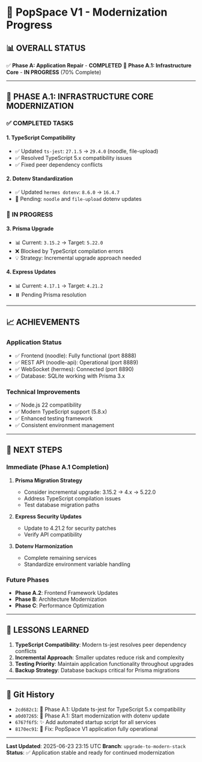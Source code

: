 # 🚀 PopSpace V1 - Modernization Progress

## 📊 **OVERALL STATUS**

✅ **Phase A: Application Repair** - **COMPLETED**
🔄 **Phase A.1: Infrastructure Core** - **IN PROGRESS** (70% Complete)

---

## 🎯 **PHASE A.1: INFRASTRUCTURE CORE MODERNIZATION**

### ✅ **COMPLETED TASKS**

#### 1. **TypeScript Compatibility** 
- ✅ Updated `ts-jest`: `27.1.5` → `29.4.0` (noodle, file-upload)
- ✅ Resolved TypeScript 5.x compatibility issues
- ✅ Fixed peer dependency conflicts

#### 2. **Dotenv Standardization**
- ✅ Updated `hermes dotenv`: `8.6.0` → `16.4.7`
- 🔄 Pending: `noodle` and `file-upload` dotenv updates

### 🔄 **IN PROGRESS**

#### 3. **Prisma Upgrade**
- 📊 Current: `3.15.2` → Target: `5.22.0`
- ❌ Blocked by TypeScript compilation errors
- 💡 Strategy: Incremental upgrade approach needed

#### 4. **Express Updates**
- 📊 Current: `4.17.1` → Target: `4.21.2`
- ⏸️ Pending Prisma resolution

---

## 📈 **ACHIEVEMENTS**

### **Application Status**
- ✅ Frontend (noodle): Fully functional (port 8888)
- ✅ REST API (noodle-api): Operational (port 8889)  
- ✅ WebSocket (hermes): Connected (port 8890)
- ✅ Database: SQLite working with Prisma 3.x

### **Technical Improvements**
- ✅ Node.js 22 compatibility
- ✅ Modern TypeScript support (5.8.x)
- ✅ Enhanced testing framework
- ✅ Consistent environment management

---

## 🎯 **NEXT STEPS**

### **Immediate (Phase A.1 Completion)**
1. **Prisma Migration Strategy**
   - Consider incremental upgrade: 3.15.2 → 4.x → 5.22.0
   - Address TypeScript compilation issues
   - Test database migration paths

2. **Express Security Updates**
   - Update to 4.21.2 for security patches
   - Verify API compatibility

3. **Dotenv Harmonization**
   - Complete remaining services
   - Standardize environment variable handling

### **Future Phases**
- **Phase A.2**: Frontend Framework Updates
- **Phase B**: Architecture Modernization  
- **Phase C**: Performance Optimization

---

## 📝 **LESSONS LEARNED**

1. **TypeScript Compatibility**: Modern ts-jest resolves peer dependency conflicts
2. **Incremental Approach**: Smaller updates reduce risk and complexity
3. **Testing Priority**: Maintain application functionality throughout upgrades
4. **Backup Strategy**: Database backups critical for Prisma migrations

---

## 💾 **Git History**

- `2cd682c1`: 🔧 Phase A.1: Update ts-jest for TypeScript 5.x compatibility
- `a0d07265`: 🔧 Phase A.1: Start modernization with dotenv update  
- `6767f6f5`: ✨ Add automated startup script for all services
- `8170ec91`: 🎉 Fix: PopSpace V1 application fully operational

---

**Last Updated**: 2025-06-23 23:15 UTC
**Branch**: `upgrade-to-modern-stack`
**Status**: ✅ Application stable and ready for continued modernization 